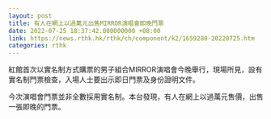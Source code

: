 ```yaml
---
layout: post
title: 有人在網上以過萬元出售MIRROR演唱會即晚門票
date: 2022-07-25 18:37:42.000000000 +08:00
link: https://news.rthk.hk/rthk/ch/component/k2/1659280-20220725.htm
categories: rthk
---
```


紅館首次以實名制方式購票的男子組合MIRROR演唱會今晚舉行，現場所見，設有實名制門票檢查，入場人士要出示即日門票及身份證明文件。

今次演唱會門票並非全數採用實名制。本台發現，有人在網上以過萬元售價，出售一張即晚的門票。
